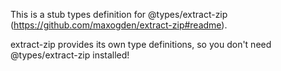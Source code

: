 This is a stub types definition for @types/extract-zip (https://github.com/maxogden/extract-zip#readme).

extract-zip provides its own type definitions, so you don't need @types/extract-zip installed!
